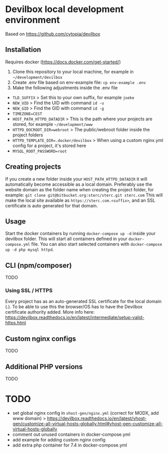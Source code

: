 # Devilbox local development environment
Based on https://github.com/cytopia/devilbox

## Installation
Requires docker (https://docs.docker.com/get-started/)

1. Clone this repository to your local machine, for example in `~/development/devilbox`
2. Create .env file based on env-example file: `cp env-example .env`
3. Make the following adjustments inside the .env file
- `TLD_SUFFIX` > Set this to your own suffix, for example `joeke`
- `NEW_UID` > Find the UID with command `id -u`
- `NEW_GID` > Find the GID with command `id -g`
- `TIMEZONE=CEST`
- `HOST_PATH_HTTPD_DATADIR` > This is the path where your projects are stored, for example `~/development/www`
- `HTTPD_DOCROOT_DIR=webroot` > The public/webroot folder inside the project folders
- `HTTPD_TEMPLATE_DIR=.docker/devilbox` > When using a custom nginx.yml config for a project, it's stored here
- `MYSQL_ROOT_PASSWORD=root`

## Creating projects
If you create a new folder inside your `HOST_PATH_HTTPD_DATADIR` it will automatically become accessible as a local domain.
Preferably use the website domain as the folder name when creating the project folder, for example:
`git clone git@bitbucket.org:sterc/sterc.git sterc.com`
This will make the local site available as `https://sterc.com.<suffix>`, and an SSL certificate is auto generated for that domain.

## Usage
Start the docker containers by running `docker-compose up -d` inside your devilbox folder.
This will start all containers defined in your `docker-compose.yml` file.
You can also start selected containers with `docker-compose up -d php mysql httpd`.

## CLI (npm/composer)
TODO

### Using SSL / HTTPS
Every project has as an auto-generated SSL certificate for the local domain (<project-folder>.<suffix>).
To be able to use this the browser/OS has to have the Devilbox certificate authority added.
More info here: https://devilbox.readthedocs.io/en/latest/intermediate/setup-valid-https.html

## Custom nginx configs
TODO

## Additional PHP versions
TODO

# TODO
- set global nginx config in `vhost-gen/nginx.yml` (correct for MODX, add www domain) > https://devilbox.readthedocs.io/en/latest/vhost-gen/customize-all-virtual-hosts-globally.html#vhost-gen-customize-all-virtual-hosts-globally
- comment out unused containers in docker-compose.yml
- add example for adding custom nginx config
- add extra php container for 7.4 in docker-compose.yml
